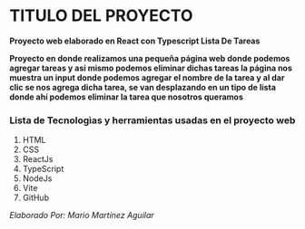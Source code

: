 # TITULO DEL PROYECTO    

**Proyecto web elaborado en React con Typescript Lista De Tareas**    

**Proyecto en donde realizamos una pequeña página web donde podemos agregar tareas y asi mismo podemos eliminar dichas tareas la página nos muestra un input donde podemos agregar el nombre de la tarea y al dar clic se nos agrega dicha tarea, se van desplazando en un tipo de lista donde ahí podemos eliminar la tarea que nosotros queramos**


### Lista de Tecnologìas y herramientas usadas en el proyecto web  

1. HTML
2. CSS    
3. ReactJs
4. TypeScript
5. NodeJs
6. Vite
7. GitHub

*Elaborado Por: Mario Martínez Aguilar*
 

 